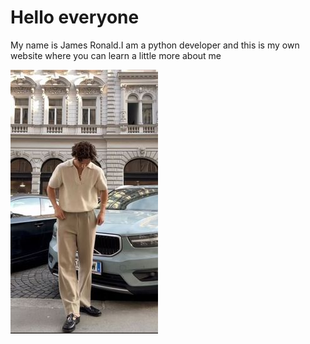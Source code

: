 # Hello everyone
My name is James Ronald.I am a python developer and this is my own website where you can learn a little more about me

![James`s Photo!]( /images/2.jpg "San Juan Mountains")